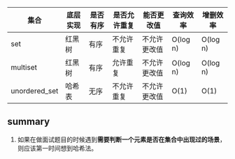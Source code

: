 | 集合          | 底层实现 | 是否有序 | 是否允许重复 | 能否更改值   | 查询效率 | 增删效率 |
| ------------- | -------- | -------- | ------------ | ------------ | -------- | -------- |
| set           | 红黑树   | 有序     | 不允许重复   | 不允许更改值 | O(log n) | O(log n) |
| multiset      | 红黑树   | 有序     | 允许重复     | 不允许更改值 | O(log n) | O(log n) |
| unordered_set | 哈希表   | 无序     | 不允许重复   | 不允许更改值 | O(1)     | O(1)     |

## summary
1. 如果在做面试题目的时候遇到**需要判断一个元素是否在集合中出现过的场景**，则应该第一时间想到哈希法。
